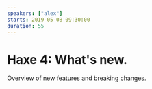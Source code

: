 ```yaml
---
speakers: ["alex"]
starts: 2019-05-08 09:30:00
duration: 55
---
```


# Haxe 4: What's new.

Overview of new features and breaking changes.